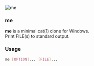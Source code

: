 ![me](https://img.ryu.app/logo/me.png)

### me

**me** is a minimal cat(1) clone for Windows.\
Print FILE(s) to standard output.

### Usage

```bash
me [OPTION]... [FILE]...
```
